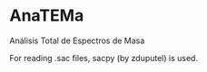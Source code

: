 # AnaTEMa
Análisis Total de Espectros de Masa

For reading .sac files, sacpy (by zduputel) is used.
